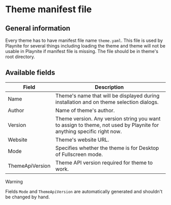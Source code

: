 # Theme manifest file

General information
---------------------

Every theme has to have manifest file name `theme.yaml`. This file is used by Playnite for several things including loading the theme and theme will not be usable in Playnite if manifest file is missing. The file should be in theme's root directory.

Available fields
---------------------

| Field | Description |
| -- | -- |
| Name | Theme's name that will be displayed during installation and on theme selection dialogs. |
| Author | Name of theme's author.  |
| Version  | Theme version. Any version string you want to assign to theme, not used by Playnite for anything specific right now. |
| Website  | Theme's website URL. |
| Mode  | Specifies whether the theme is for Desktop of Fullscreen mode. |
| ThemeApiVersion | Theme API version required for theme to work. |


> [!WARNING] 
> Fields `Mode` and `ThemeApiVersion` are automatically generated and shouldn't be changed by hand.